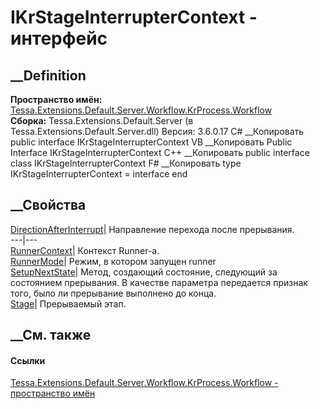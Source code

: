 # IKrStageInterrupterContext - интерфейс
##  __Definition
 **Пространство имён:**
[Tessa.Extensions.Default.Server.Workflow.KrProcess.Workflow](N_Tessa_Extensions_Default_Server_Workflow_KrProcess_Workflow.htm)  
 **Сборка:** Tessa.Extensions.Default.Server (в
Tessa.Extensions.Default.Server.dll) Версия: 3.6.0.17
C# __Копировать
     public interface IKrStageInterrupterContext
VB __Копировать
     Public Interface IKrStageInterrupterContext
C++ __Копировать
     public interface class IKrStageInterrupterContext
F# __Копировать
     type IKrStageInterrupterContext = interface end
##  __Свойства
[DirectionAfterInterrupt](P_Tessa_Extensions_Default_Server_Workflow_KrProcess_Workflow_IKrStageInterrupterContext_DirectionAfterInterrupt.htm)|
Направление перехода после прерывания.  
---|---  
[RunnerContext](P_Tessa_Extensions_Default_Server_Workflow_KrProcess_Workflow_IKrStageInterrupterContext_RunnerContext.htm)|
Контекст Runner-a.  
[RunnerMode](P_Tessa_Extensions_Default_Server_Workflow_KrProcess_Workflow_IKrStageInterrupterContext_RunnerMode.htm)|
Режим, в котором запущен runner  
[SetupNextState](P_Tessa_Extensions_Default_Server_Workflow_KrProcess_Workflow_IKrStageInterrupterContext_SetupNextState.htm)|
Метод, создающий состояние, следующий за состоянием прерывания. В качестве
параметра передается признак того, было ли прерывание выполнено до конца.  
[Stage](P_Tessa_Extensions_Default_Server_Workflow_KrProcess_Workflow_IKrStageInterrupterContext_Stage.htm)|
Прерываемый этап.  
## __См. также
#### Ссылки
[Tessa.Extensions.Default.Server.Workflow.KrProcess.Workflow - пространство
имён](N_Tessa_Extensions_Default_Server_Workflow_KrProcess_Workflow.htm)
